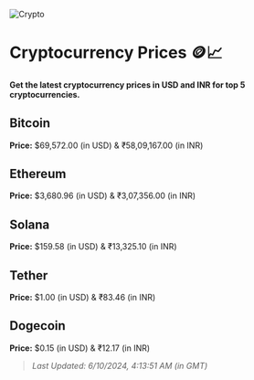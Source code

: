 
![Crypto](https://www.techguide.com.au/wp-content/uploads/2020/11/crypto3.jpeg)

# Cryptocurrency Prices 🪙📈

#### Get the latest cryptocurrency prices in USD and INR for top 5 cryptocurrencies.

## Bitcoin

**Price:** $69,572.00 (in USD) & ₹58,09,167.00 (in INR)

## Ethereum

**Price:** $3,680.96 (in USD) & ₹3,07,356.00 (in INR)

## Solana

**Price:** $159.58 (in USD) & ₹13,325.10 (in INR)

## Tether

**Price:** $1.00 (in USD) & ₹83.46 (in INR)

## Dogecoin

**Price:** $0.15 (in USD) & ₹12.17 (in INR)

> _Last Updated: 6/10/2024, 4:13:51 AM (in GMT)_
